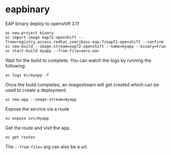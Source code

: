 # eapbinary
EAP binary deploy to openshift 3.11

```
oc new-project binary
oc import-image eap72-openshift --from=registry.access.redhat.com/jboss-eap-7/eap72-openshift --confirm
oc new-build --image-stream=eap72-openshift --name=myapp --binary=true
oc start-build myapp --from-file=aero.war
```
Wait for the build to complete. You can watch the logs by running the following:
```
oc logs bc/myapp -f
```
Once the build completes, an imagestream will get created which can be
used to create a deployment.

```
oc new-app --image-stream=myapp
```
Expose the service via a route
```
oc expose svc/myapp
```
Get the route and visit the app.
```
oc get routes
```

The ```--from-file=``` arg can also be a url.

